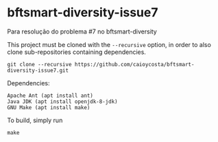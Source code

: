 # bftsmart-diversity-issue7
Para resolução do problema #7 no bftsmart-diversity

This project must be cloned with the `--recursive` option, in order to also clone sub-repositories containing dependencies.

    git clone --recursive https://github.com/caioycosta/bftsmart-diversity-issue7.git

Dependencies:

    Apache Ant (apt install ant)
    Java JDK (apt install openjdk-8-jdk)
    GNU Make (apt install make)

To build, simply run

    make


